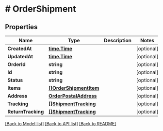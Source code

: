 # # OrderShipment


## Properties 


Name | Type | Description | Notes
------------ | ------------- | ------------- | -------------
**CreatedAt**| [**time.Time**](time.Time.md) |   | [optional]
**UpdatedAt**| [**time.Time**](time.Time.md) |   | [optional]
**OrderId**| **string** |   | [optional]
**Id**| **string** |   | [optional]
**Status**| **string** |   | [optional]
**Items**| [**[]OrderShipmentItem**](OrderShipmentItem.md) |   | [optional]
**Address**| [**OrderPostalAddress**](OrderPostalAddress.md) |   | [optional]
**Tracking**| [**[]ShipmentTracking**](ShipmentTracking.md) |   | [optional]
**ReturnTracking**| [**[]ShipmentTracking**](ShipmentTracking.md) |   | [optional]


[[Back to Model list]](../../README.md#models) [[Back to API list]](../../README.md#endpoints) [[Back to README]](../../README.md)

